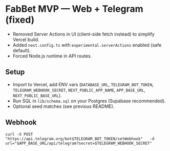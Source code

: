 # FabBet MVP — Web + Telegram (fixed)

- Removed Server Actions in UI (client-side fetch instead) to simplify Vercel build.
- Added `next.config.ts` with `experimental.serverActions` enabled (safe default).
- Forced Node.js runtime in API routes.

## Setup
- Import to Vercel, add ENV vars (`DATABASE_URL`, `TELEGRAM_BOT_TOKEN`, `TELEGRAM_WEBHOOK_SECRET`, `NEXT_PUBLIC_APP_NAME`, `APP_BASE_URL`, `NEXT_PUBLIC_BASE_URL`).
- Run SQL in `lib/schema.sql` on your Postgres (Supabase recommended).
- Optional seed matches (see previous README).

## Webhook
```
curl -X POST "https://api.telegram.org/bot$TELEGRAM_BOT_TOKEN/setWebhook"   -d url="$APP_BASE_URL/api/telegram?secret=$TELEGRAM_WEBHOOK_SECRET"
```
